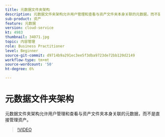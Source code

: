 ```yaml
---
title: 元数据文件夹架构
description: 元数据文件夹架构允许用户管理和查看与资产文件夹本身关联的元数据，而不是直接管理资产。
sub-product: 资产
feature: 元数据
version: cloud-service
kt: 4983
thumbnail: 34071.jpg
topic: 内容管理
role: Business Practitioner
level: Beginner
source-git-commit: d9714b9a291ec3ee5f3dba9723de72bb120d2149
workflow-type: tm+mt
source-wordcount: '50'
ht-degree: 6%

---
```



# 元数据文件夹架构

元数据文件夹架构允许用户管理和查看与资产文件夹本身关联的元数据，而不是直接管理资产。

>[!VIDEO](https://video.tv.adobe.com/v/34071/?quality=12&learn=on&hidetitle=true)
